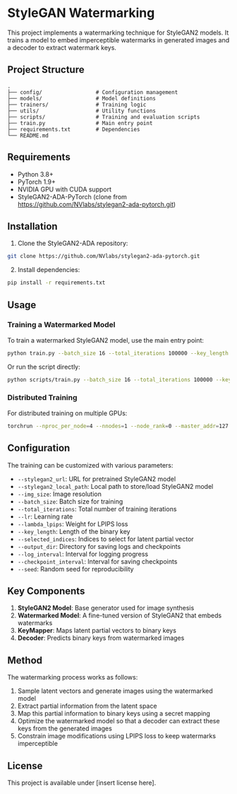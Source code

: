 # StyleGAN Watermarking

This project implements a watermarking technique for StyleGAN2 models. It trains a model to embed imperceptible watermarks in generated images and a decoder to extract watermark keys.

## Project Structure

```
.
├── config/                 # Configuration management
├── models/                 # Model definitions
├── trainers/               # Training logic
├── utils/                  # Utility functions
├── scripts/                # Training and evaluation scripts
├── train.py                # Main entry point
├── requirements.txt        # Dependencies
└── README.md
```

## Requirements

- Python 3.8+
- PyTorch 1.9+
- NVIDIA GPU with CUDA support
- StyleGAN2-ADA-PyTorch (clone from https://github.com/NVlabs/stylegan2-ada-pytorch.git)

## Installation

1. Clone the StyleGAN2-ADA repository:
```bash
git clone https://github.com/NVlabs/stylegan2-ada-pytorch.git
```

2. Install dependencies:
```bash
pip install -r requirements.txt
```

## Usage

### Training a Watermarked Model

To train a watermarked StyleGAN2 model, use the main entry point:

```bash
python train.py --batch_size 16 --total_iterations 100000 --key_length 4 --lambda_lpips 1.0 --output_dir results
```

Or run the script directly:

```bash
python scripts/train.py --batch_size 16 --total_iterations 100000 --key_length 4 --lambda_lpips 1.0 --output_dir results
```

### Distributed Training

For distributed training on multiple GPUs:

```bash
torchrun --nproc_per_node=4 --nnodes=1 --node_rank=0 --master_addr=127.0.0.1 --master_port=12345 scripts/train.py --batch_size 16 --total_iterations 100000
```

## Configuration

The training can be customized with various parameters:

- `--stylegan2_url`: URL for pretrained StyleGAN2 model
- `--stylegan2_local_path`: Local path to store/load StyleGAN2 model
- `--img_size`: Image resolution
- `--batch_size`: Batch size for training
- `--total_iterations`: Total number of training iterations
- `--lr`: Learning rate
- `--lambda_lpips`: Weight for LPIPS loss
- `--key_length`: Length of the binary key
- `--selected_indices`: Indices to select for latent partial vector
- `--output_dir`: Directory for saving logs and checkpoints
- `--log_interval`: Interval for logging progress
- `--checkpoint_interval`: Interval for saving checkpoints
- `--seed`: Random seed for reproducibility

## Key Components

1. **StyleGAN2 Model**: Base generator used for image synthesis
2. **Watermarked Model**: A fine-tuned version of StyleGAN2 that embeds watermarks
3. **KeyMapper**: Maps latent partial vectors to binary keys
4. **Decoder**: Predicts binary keys from watermarked images

## Method

The watermarking process works as follows:

1. Sample latent vectors and generate images using the watermarked model
2. Extract partial information from the latent space
3. Map this partial information to binary keys using a secret mapping
4. Optimize the watermarked model so that a decoder can extract these keys from the generated images
5. Constrain image modifications using LPIPS loss to keep watermarks imperceptible

## License

This project is available under [insert license here]. 